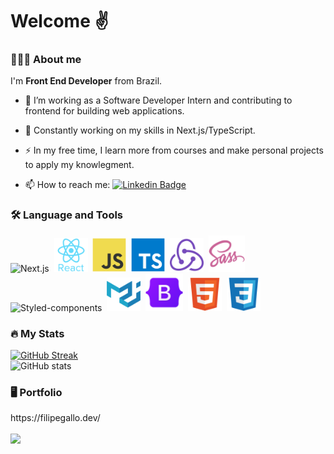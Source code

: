 # Welcome ✌️


### 👨🏻‍💻 About me
I'm __Front End Developer__ from Brazil.

- :telescope: I’m working as a Software Developer Intern and contributing to frontend for building web applications.

- :seedling: Constantly working on my skills in Next.js/TypeScript.

- :zap: In my free time, I learn more from courses and make personal projects to apply my knowlegment.

- :mailbox: How to reach me: [![Linkedin Badge](https://img.shields.io/badge/-filipegallo-blue?style=flat&logo=Linkedin&logoColor=white)](https://www.linkedin.com/in/filipegallo/)

### 🛠 Language and Tools
<div>
  <img src="https://i.imgur.com/Sewmasb.png" title="Next.js" alt="Next.js" width="auto" height="54"/>&nbsp;
  <img src="https://github.com/devicons/devicon/blob/master/icons/react/react-original-wordmark.svg" title="React" alt="React" width="auto" height="54"/>&nbsp;
  <img src="https://github.com/devicons/devicon/blob/master/icons/javascript/javascript-original.svg" title="JavaScript" alt="JavaScript" width="auto" height="54"/>&nbsp;
  <img src="https://github.com/devicons/devicon/blob/master/icons/typescript/typescript-original.svg" title="TypeScript" alt="TypeScript" width="auto" height="54"/>&nbsp;
  <img src="https://raw.githubusercontent.com/devicons/devicon/1119b9f84c0290e0f0b38982099a2bd027a48bf1/icons/redux/redux-original.svg" title="Redux.js" alt="Redux.js" width="auto" height="54"/>&nbsp;
  <img src="https://github.com/devicons/devicon/blob/master/icons/sass/sass-original.svg" title="Sass" alt="Sass" width="auto" height="58"/>&nbsp;
  <img src="https://styled-components.com/logo.png" title="Styled-components" alt="Styled-components" width="auto" height="54"/>&nbsp;
  <img src="https://github.com/devicons/devicon/blob/master/icons/materialui/materialui-original.svg" title="Material-UI" alt="Material-UI" width="auto" height="54"/>&nbsp;
  <img src="https://github.com/devicons/devicon/blob/master/icons/bootstrap/bootstrap-original.svg" title="Bootstrap" alt="Bootstrap" width="auto" height="60"/>&nbsp;
  <img src="https://github.com/devicons/devicon/blob/master/icons/html5/html5-original.svg" title="HTML5" alt="HTML5" width="auto" height="54"/>&nbsp;
  <img src="https://github.com/devicons/devicon/blob/master/icons/css3/css3-original.svg" title="CSS3" alt="CSS3" width="auto" height="54"/>&nbsp;
</div>

### :fire: My Stats
[![GitHub Streak](http://github-readme-streak-stats.herokuapp.com?user=filipegallodev&theme=dark&background=000000)](https://git.io/streak-stats)<br>
![GitHub stats](https://github-readme-stats.vercel.app/api?username=filipegallodev&show_icons=true&include_all_commits=true&theme=github_dark)

### 🖥 Portfolio
<p>https://filipegallo.dev/</p>
<a href="https://github.com/filipegallodev/portfolio-nextjs">
  <img align="center" src="https://github-readme-stats.vercel.app/api/pin?username=filipegallodev&repo=portfolio-nextjs&theme=github_dark" />
</a>
